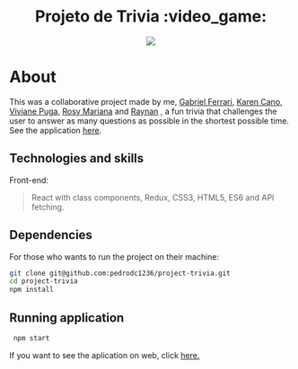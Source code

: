<h1 align="center"> Projeto de Trivia :video_game:</h1>

<p align="center">
  <img src="./public/gif1.gif" />
</p>

# About
This was a collaborative project made by me, [Gabriel Ferrari](), [Karen Cano](), [Viviane Puga](), [Rosy Mariana]() and [Raynan]() , a fun trivia that challenges the user to answer as many questions as possible in the shortest possible time. See the application [here](https://triviafdm.netlify.app/).

## Technologies and skills

Front-end:
>  React with class components, Redux, CSS3, HTML5, ES6 and API fetching.


## Dependencies

For those who wants to run the project on their machine:
```bash
git clone git@github.com:pedrodc1236/project-trivia.git
cd project-trivia
npm install
``` 
## Running application
```bash
 npm start
 ``` 

 If you want to see the aplication on web, click [here.]()
